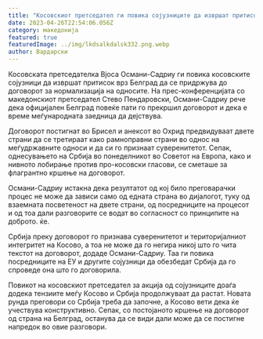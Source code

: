 ```yaml
---
title: "Косовскиот претседател ги повика сојузниците да извршат притисок врз Белград "
date: 2023-04-26T22:54:06.056Z
category: македонија
featured: true
featuredImage: ../img/lkdsalkdalsk332.png.webp
author: Вардарски
---
```


Косовската претседателка Вјоса Османи-Садриу ги повика косовските сојузници да извршат притисок врз Белград да се придржува до договорот за нормализација на односите. На прес-конференцијата со македонскиот претседател Стево Пендаровски, Османи-Садриу рече дека официјален Белград повеќе пати го прекршил договорот и дека е време меѓународната заедница да дејствува.

Договорот постигнат во Брисел и анексот во Охрид предвидуваат двете страни да се третираат како рамноправни страни во однос на меѓудржавните односи и да си го признаат суверенитетот. Сепак, однесувањето на Србија во понеделникот во Советот на Европа, како и нивното лобирање против про-косовски гласови, се сметаше за флагрантно кршење на договорот.

Османи-Садриу истакна дека резултатот од кој било преговарачки процес не може да зависи само од едната страна во дијалогот, туку од взаемната посветеност на двете страни, од посредниците на процесот и од тоа дали разговорите се водат во согласност со принципите на доброто. ќе.

Србија преку договорот го признава суверенитетот и територијалниот интегритет на Косово, а тоа не може да го негира никој што го чита текстот на договорот, додаде Османи-Садриу. Таа ги повика посредниците на ЕУ и другите сојузници да обезбедат Србија да го спроведе она што го договорила.

Повикот на косовскиот претседател за акција од сојузниците доаѓа додека тензиите меѓу Косово и Србија продолжуваат да растат. Новата рунда преговори со Србија треба да започне, а Косово вети дека ќе учествува конструктивно. Сепак, со постојаното кршење на договорот од страна на Белград, останува да се види дали може да се постигне напредок во овие разговори.

